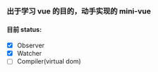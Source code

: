 ### 出于学习 vue 的目的，动手实现的 mini-vue

#### 目前 status:

- [x] Observer
- [x] Watcher
- [ ] Compiler(virtual dom)
